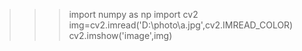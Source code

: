 >>> import numpy as np
>>> import cv2
>>> img=cv2.imread('D:\\photo\\a.jpg',cv2.IMREAD_COLOR)
>>> cv2.imshow('image',img)
